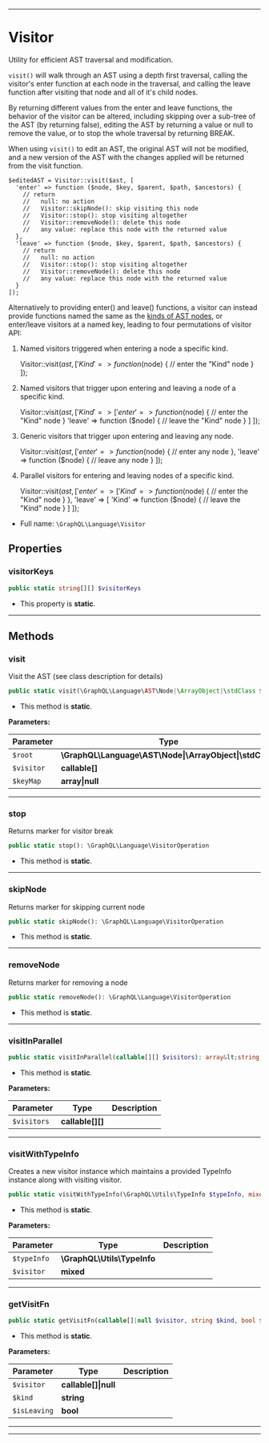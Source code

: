 ***

# Visitor

Utility for efficient AST traversal and modification.

`visit()` will walk through an AST using a depth first traversal, calling
the visitor's enter function at each node in the traversal, and calling the
leave function after visiting that node and all of it's child nodes.

By returning different values from the enter and leave functions, the
behavior of the visitor can be altered, including skipping over a sub-tree of
the AST (by returning false), editing the AST by returning a value or null
to remove the value, or to stop the whole traversal by returning BREAK.

When using `visit()` to edit an AST, the original AST will not be modified, and
a new version of the AST with the changes applied will be returned from the
visit function.

    $editedAST = Visitor::visit($ast, [
      'enter' => function ($node, $key, $parent, $path, $ancestors) {
        // return
        //   null: no action
        //   Visitor::skipNode(): skip visiting this node
        //   Visitor::stop(): stop visiting altogether
        //   Visitor::removeNode(): delete this node
        //   any value: replace this node with the returned value
      },
      'leave' => function ($node, $key, $parent, $path, $ancestors) {
        // return
        //   null: no action
        //   Visitor::stop(): stop visiting altogether
        //   Visitor::removeNode(): delete this node
        //   any value: replace this node with the returned value
      }
    ]);

Alternatively to providing enter() and leave() functions, a visitor can
instead provide functions named the same as the [kinds of AST nodes](reference.md#graphqllanguageastnodekind),
or enter/leave visitors at a named key, leading to four permutations of
visitor API:

1) Named visitors triggered when entering a node a specific kind.

    Visitor::visit($ast, [
      'Kind' => function ($node) {
        // enter the "Kind" node
      }
    ]);

2) Named visitors that trigger upon entering and leaving a node of
   a specific kind.

    Visitor::visit($ast, [
      'Kind' => [
        'enter' => function ($node) {
          // enter the "Kind" node
        }
        'leave' => function ($node) {
          // leave the "Kind" node
        }
      ]
    ]);

3) Generic visitors that trigger upon entering and leaving any node.

    Visitor::visit($ast, [
      'enter' => function ($node) {
        // enter any node
      },
      'leave' => function ($node) {
        // leave any node
      }
    ]);

4) Parallel visitors for entering and leaving nodes of a specific kind.

    Visitor::visit($ast, [
      'enter' => [
        'Kind' => function($node) {
          // enter the "Kind" node
        }
      },
      'leave' => [
        'Kind' => function ($node) {
          // leave the "Kind" node
        }
      ]
    ]);

* Full name: `\GraphQL\Language\Visitor`



## Properties


### visitorKeys



```php
public static string[][] $visitorKeys
```



* This property is **static**.


***

## Methods


### visit

Visit the AST (see class description for details)

```php
public static visit(\GraphQL\Language\AST\Node|\ArrayObject|\stdClass $root, callable[] $visitor, array|null $keyMap = null): \GraphQL\Language\AST\Node|mixed
```



* This method is **static**.




**Parameters:**

| Parameter | Type | Description |
|-----------|------|-------------|
| `$root` | **\GraphQL\Language\AST\Node&#124;\ArrayObject&#124;\stdClass** |  |
| `$visitor` | **callable[]** |  |
| `$keyMap` | **array&#124;null** |  |




***

### stop

Returns marker for visitor break

```php
public static stop(): \GraphQL\Language\VisitorOperation
```



* This method is **static**.







***

### skipNode

Returns marker for skipping current node

```php
public static skipNode(): \GraphQL\Language\VisitorOperation
```



* This method is **static**.







***

### removeNode

Returns marker for removing a node

```php
public static removeNode(): \GraphQL\Language\VisitorOperation
```



* This method is **static**.







***

### visitInParallel



```php
public static visitInParallel(callable[][] $visitors): array&lt;string,callable&gt;
```



* This method is **static**.




**Parameters:**

| Parameter | Type | Description |
|-----------|------|-------------|
| `$visitors` | **callable[][]** |  |




***

### visitWithTypeInfo

Creates a new visitor instance which maintains a provided TypeInfo instance
along with visiting visitor.

```php
public static visitWithTypeInfo(\GraphQL\Utils\TypeInfo $typeInfo, mixed $visitor): mixed
```



* This method is **static**.




**Parameters:**

| Parameter | Type | Description |
|-----------|------|-------------|
| `$typeInfo` | **\GraphQL\Utils\TypeInfo** |  |
| `$visitor` | **mixed** |  |




***

### getVisitFn



```php
public static getVisitFn(callable[]|null $visitor, string $kind, bool $isLeaving): ?callable
```



* This method is **static**.




**Parameters:**

| Parameter | Type | Description |
|-----------|------|-------------|
| `$visitor` | **callable[]&#124;null** |  |
| `$kind` | **string** |  |
| `$isLeaving` | **bool** |  |




***


***

